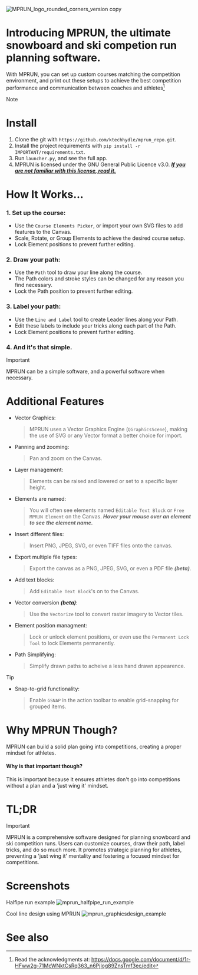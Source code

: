 ![MPRUN_logo_rounded_corners_version copy](https://github.com/ktechhydle/mprun_repo/assets/151480646/ebc27d9a-651a-430e-bfe4-d345d6bef3fe)
# Introducing MPRUN, the ultimate snowboard and ski competion run planning software.

With MPRUN, you can set up custom courses matching the competition environment, and print out these setups to achieve the best competition performance and communication between coaches and athletes[^1]

> [!NOTE]
> # Install
> 1. Clone the git with `https://github.com/ktechhydle/mprun_repo.git`.
> 2. Install the project requirements with `pip install -r IMPORTANT/requirements.txt`.
> 3. Run `launcher.py`, and see the full app.
> 4. MPRUN is licensed under the GNU General Public Licence v3.0. [***If you are not familiar with this license, read it.***](license.txt)

# How It Works...
### 1. Set up the course:
- Use the `Course Elements Picker`, or import your own SVG files to add features to the Canvas.
- Scale, Rotate, or Group Elements to achieve the desired course setup.
- Lock Element positions to prevent further editing.
### 2. Draw your path:
- Use the `Path` tool to draw your line along the course.
- The Path colors and stroke styles can be changed for any reason you find necessary.
- Lock the Path position to prevent further editing.
### 3. Label your path:
- Use the `Line and Label` tool to create Leader lines along your Path.
- Edit these labels to include your tricks along each part of the Path.
- Lock Element positions to prevent further editing.
### 4. And it's that simple. 
> [!IMPORTANT]
> MPRUN can be a simple software, and a powerful software when necessary.

# Additional Features
- Vector Graphics:
	> MPRUN uses a Vector Graphics Engine (`QGraphicsScene`), making the use of SVG or any Vector format a better choice for import.
- Panning and zooming:
	> Pan and zoom on the Canvas.
- Layer management:
	> Elements can be raised and lowered or set to a specific layer height.
- Elements are named:
	> You will often see elements named `Editable Text Block` or `Free MPRUN Element` on the Canvas. ***Hover your mouse over an element to see the element name.***
- Insert different files:
	> Insert PNG, JPEG, SVG, or even TIFF files onto the canvas.
- Export multiple file types:
	> Export the canvas as a PNG, JPEG, SVG, or even a PDF file ***(beta)***.
- Add text blocks:
	> Add `Editable Text Block`'s on to the Canvas.
- Vector conversion ***(beta)***:
  	> Use the `Vectorize` tool to convert raster imagery to Vector tiles.
- Element position managment:
  	> Lock or unlock element positions, or even use the `Permanent Lock Tool` to lock Elements permanently.
- Path Simplifying:
  	> Simplify drawn paths to acheive a less hand drawn appearence.
> [!TIP]
> - Snap-to-grid functionality:
> 	> Enable `GSNAP` in the action toolbar to enable grid-snapping for grouped items.

# Why MPRUN Though?
MPRUN can build a solid plan going into competitions, creating a proper mindset for athletes.
#### Why is that important though? 
This is important because it ensures athletes don't go into competitions without a plan and a 'just wing it' mindset.

# TL;DR
> [!IMPORTANT]
> MPRUN is a comprehensive software designed for planning snowboard and ski competition runs. Users can customize courses, draw their path, label tricks, and do so much more. It promotes strategic planning for athletes, preventing a 'just wing it' mentality and fostering a focused mindset for competitions.

# Screenshots
Halfipe run example
![mprun_halfpipe_run_example](https://github.com/ktechhydle/mprun_repo/assets/151480646/ce52950f-e929-4f02-a482-2adcc3d061be)

Cool line design using MPRUN
![mprun_graphicsdesign_example](https://github.com/ktechhydle/mprun_repo/assets/151480646/35f5a602-3bc8-4837-930d-9c6a38c78107)

# See also
[^1]: Read the acknowledgments at: https://docs.google.com/document/d/1r-HFww2g-71McWNktCsRq363_n6Pjlog89ZnsTmf3ec/edit
